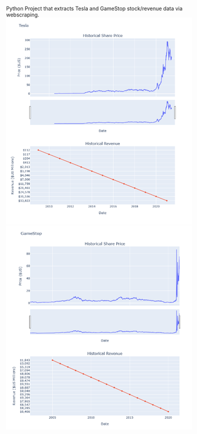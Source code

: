 Python Project that extracts Tesla and GameStop stock/revenue data via webscraping.
![alt text](tesla_data.png)
![alt text](gamestop_data.png)
